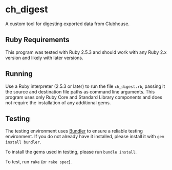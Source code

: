 # ch_digest

A custom tool for digesting exported data from Clubhouse.

## Ruby Requirements

This program was tested with Ruby 2.5.3 and should work with any Ruby 2.x version and likely with later versions.

## Running

Use a Ruby interpreter (2.5.3 or later) to run the file `ch_digest.rb`, passing it the source and destination file paths as command line arguments.  This program uses only Ruby Core and Standard Library components and does not require the installation of any additional gems.

## Testing

The testing environment uses [Bundler](https://bundler.io/) to ensure a reliable testing environment.  If you do not already have it installed, please install it with `gem install bundler`.

To install the gems used in testing, please run `bundle install`.

To test, run `rake` (or `rake spec`).
